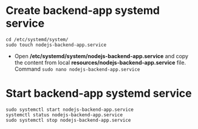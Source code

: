 # Create backend-app systemd service
```shell
cd /etc/systemd/system/
sudo touch nodejs-backend-app.service
```
- Open **/etc/systemd/system/nodejs-backend-app.service** and copy the content from local **resources/nodejs-backend-app.service** file. Command `sudo nano nodejs-backend-app.service`


# Start backend-app systemd service
```shell
sudo systemctl start nodejs-backend-app.service
systemctl status nodejs-backend-app.service
sudo systemctl stop nodejs-backend-app.service
```
